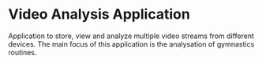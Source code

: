 # Video Analysis Application
Application to store, view and analyze multiple video streams from different devices. The main focus of this application is the analysation of gymnastics routines.